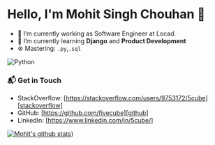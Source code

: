 # Hello, I'm Mohit Singh Chouhan 👋
- 🔭 I’m currently working as Software Engineer at Locad.
- 🌱 I’m currently learning **Django** and **Product Development**
- ⚙️ Mastering: `.py`,`.sql`



![Python](https://img.shields.io/badge/Python-Expert-brightgreen)


### 📬 Get in Touch

- StackOverflow: [https://stackoverflow.com/users/9753172/5cube][stackoverflow]
- GitHub: [https://github.com/fivecube][github]
- LinkedIn: [https://www.linkedin.com/in/5cube/]

[![Mohit's github stats](https://github-readme-stats.vercel.app/api?username=fivecube)](https://github.com/fivecube/github-readme-stats))
